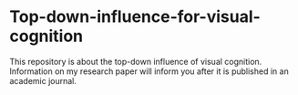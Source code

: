 # Top-down-influence-for-visual-cognition
This repository is about the top-down influence of visual cognition. Information on my research paper will inform you after it is published in an academic journal.
